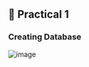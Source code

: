 ## 🚀 Practical 1 

### Creating Database
![image](https://github.com/AsadCodeCraft/sql/assets/157724449/b689a2c0-eed3-4794-954f-2b1de4b4daf5)
